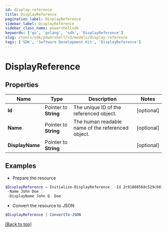 ```yaml
---
id: display-reference
title: DisplayReference
pagination_label: DisplayReference
sidebar_label: DisplayReference
sidebar_class_name: powershellsdk
keywords: ['go', 'golang', 'sdk', 'DisplayReference'] 
slug: /tools/sdk/powershell/v3/models/display-reference
tags: ['SDK', 'Software Development Kit', 'DisplayReference']
---
```



# DisplayReference

## Properties

Name | Type | Description | Notes
------------ | ------------- | ------------- | -------------
**Id** |  Pointer to **String** | The unique ID of the referenced object. | [optional] 
**Name** |  Pointer to **String** | The human readable name of the referenced object. | [optional] 
**DisplayName** |  Pointer to **String** |  | [optional] 

## Examples

- Prepare the resource
```powershell
$DisplayReference = Initialize-DisplayReference  -Id 2c91808568c529c60168cca6f90c1313 `
 -Name John Doe `
 -DisplayName John Q. Doe
```

- Convert the resource to JSON
```powershell
$DisplayReference | ConvertTo-JSON
```


[[Back to top]](#) 


